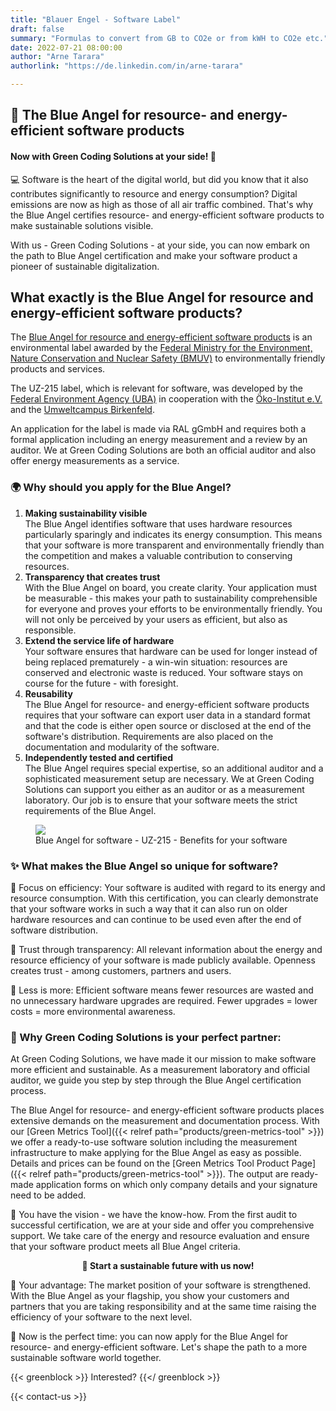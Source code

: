 ```yaml
---
title: "Blauer Engel - Software Label"
draft: false
summary: "Formulas to convert from GB to CO2e or from kWH to CO2e etc."
date: 2022-07-21 08:00:00
author: "Arne Tarara"
authorlink: "https://de.linkedin.com/in/arne-tarara"

---
```



## 🚀 The Blue Angel for resource- and energy-efficient software products
#### Now with Green Coding Solutions at your side! 🌱

💻 Software is the heart of the digital world, but did you know that it also contributes significantly to resource and energy consumption? 
Digital emissions are now as high as those of all air traffic combined. That's why the Blue Angel certifies resource- and energy-efficient software products to make sustainable solutions visible. 

With us - Green Coding Solutions - at your side, you can now embark on the path to Blue Angel certification and make your software product a pioneer of sustainable digitalization.

## What exactly is the Blue Angel for resource and energy-efficient software products?

The [Blue Angel for resource and energy-efficient software products](https://www.blauer-engel.de/uz215) is an environmental label awarded by the [Federal Ministry for the Environment, Nature Conservation and Nuclear Safety (BMUV)](https://www.bmuv.de/) to environmentally friendly products and services.

The UZ-215 label, which is relevant for software, was developed by the [Federal Environment Agency (UBA)](https://www.umweltbundesamt.de) in cooperation with the [Öko-Institut e.V.](https://www.oeko.de) and the [Umweltcampus Birkenfeld](https://www.umwelt-campus.de/).

An application for the label is made via RAL gGmbH and requires both a formal application including an energy measurement and a review by an auditor. We at Green Coding Solutions are both an official auditor and also offer energy measurements as a service.


### 🌍 Why should you apply for the Blue Angel?
1. **Making sustainability visible**\
The Blue Angel identifies software that uses hardware resources particularly sparingly and indicates its energy consumption. This means that your software is more transparent and environmentally friendly than the competition and makes a valuable contribution to conserving resources.
2. **Transparency that creates trust**\
With the Blue Angel on board, you create clarity. Your application must be measurable - this makes your path to sustainability comprehensible for everyone and proves your efforts to be environmentally friendly. You will not only be perceived by your users as efficient, but also as responsible.
3. **Extend the service life of hardware**\
Your software ensures that hardware can be used for longer instead of being replaced prematurely - a win-win situation: resources are conserved and electronic waste is reduced. Your software stays on course for the future - with foresight.
4. **Reusability**\
The Blue Angel for resource- and energy-efficient software products requires that your software can export user data in a standard format and that the code is either open source or disclosed at the end of the software's distribution. Requirements are also placed on the documentation and modularity of the software. 
5. **Independently tested and certified**\
The Blue Angel requires special expertise, so an additional auditor and a sophisticated measurement setup are necessary. We at Green Coding Solutions can support you either as an auditor or as a measurement laboratory. Our job is to ensure that your software meets the strict requirements of the Blue Angel.


<figure>
  <img class="ui massive middle rounded bordered image" src="/img/blue-angel/blue-angel-advantages.webp" style="margin: auto">
  <figcaption>Blue Angel for software - UZ-215 - Benefits for your software</figcaption>
</figure>

### ✨ What makes the Blue Angel so unique for software?
🔵 Focus on efficiency: Your software is audited with regard to its energy and resource consumption. With this certification, you can clearly demonstrate that your software works in such a way that it can also run on older hardware resources and can continue to be used even after the end of software distribution.

🔵 Trust through transparency: All relevant information about the energy and resource efficiency of your software is made publicly available. Openness creates trust - among customers, partners and users.

🔵 Less is more: Efficient software means fewer resources are wasted and no unnecessary hardware upgrades are required. Fewer upgrades = lower costs = more environmental awareness.


### 🚀 Why Green Coding Solutions is your perfect partner:
At Green Coding Solutions, we have made it our mission to make software more efficient and sustainable. As a measurement laboratory and official auditor, we guide you step by step through the Blue Angel certification process.

The Blue Angel for resource- and energy-efficient software products places extensive demands on the measurement and documentation process. With our [Green Metrics Tool]({{< relref path="products/green-metrics-tool" >}}) we offer a ready-to-use software solution including the measurement infrastructure to make applying for the Blue Angel as easy as possible. Details and prices can be found on the [Green Metrics Tool Product Page]({{< relref path="products/green-metrics-tool" >}}). The output are ready-made application forms on which only company details and your signature need to be added.

💬 You have the vision - we have the know-how. From the first audit to successful certification, we are at your side and offer you comprehensive support. We take care of the energy and resource evaluation and ensure that your software product meets all Blue Angel criteria.

<b><center>🎯 Start a sustainable future with us now!</center></b>


🔧 Your advantage: The market position of your software is strengthened. With the Blue Angel as your flagship, you show your customers and partners that you are taking responsibility and at the same time raising the efficiency of your software to the next level.

  📅 Now is the perfect time: you can now apply for the Blue Angel for resource- and energy-efficient software. Let's shape the path to a more sustainable software world together.  


{{< greenblock >}}
Interested?
{{</ greenblock >}}

{{< contact-us >}}
